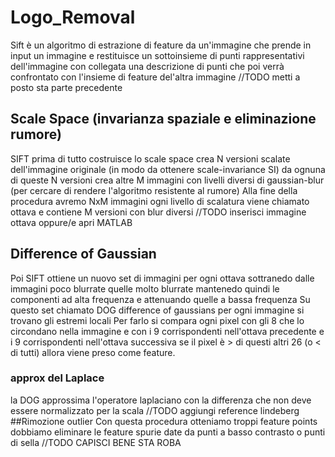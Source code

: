 # Logo_Removal
Sift è un algoritmo di estrazione di feature da un'immagine che prende in input un immagine
e restituisce un sottoinsieme di punti rappresentativi dell'immagine con collegata una descrizione di punti
che poi verrà confrontato con l'insieme di feature del'altra immagine 
//TODO metti a posto sta parte precedente
## Scale Space (invarianza spaziale e eliminazione rumore)
SIFT prima di tutto costruisce lo scale space 
crea N versioni scalate dell'immagine originale (in modo da ottenere scale-invariance SI) da ognuna 
di queste N versioni crea altre M immagini con livelli diversi di gaussian-blur (per cercare di rendere l'algoritmo resistente al rumore)
Alla fine della procedura avremo NxM immagini ogni livello di scalatura viene chiamato ottava e 
contiene M versioni con blur diversi 
//TODO inserisci immagine ottava oppure/e apri MATLAB
## Difference of Gaussian
Poi SIFT ottiene un nuovo set di immagini per ogni ottava sottranedo dalle immagini poco blurrate
quelle molto blurrate mantenedo quindi le componenti ad alta frequenza e attenuando quelle a bassa
frequenza
Su questo set chiamato DOG difference of gaussians per ogni immagine si trovano gli estremi locali
Per farlo si compara ogni pixel con gli 8 che lo circondano nella immagine e con i 9 corrispondenti 
nell'ottava precedente e i 9 corrispondenti nell'ottava successiva se il pixel è > di questi altri 26 (o < di tutti) allora viene preso
come feature.
### approx del Laplace 
la DOG approssima l'operatore laplaciano con la differenza che non deve essere normalizzato per la scala
//TODO aggiungi reference lindeberg
##Rimozione outlier
Con questa procedura otteniamo troppi feature points dobbiamo eliminare le feature spurie date da punti a basso contrasto o
punti di sella //TODO CAPISCI BENE STA ROBA
